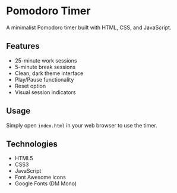 # Pomodoro Timer

A minimalist Pomodoro timer built with HTML, CSS, and JavaScript.

## Features

- 25-minute work sessions
- 5-minute break sessions
- Clean, dark theme interface
- Play/Pause functionality
- Reset option
- Visual session indicators

## Usage

Simply open `index.html` in your web browser to use the timer.

## Technologies

- HTML5
- CSS3
- JavaScript
- Font Awesome icons
- Google Fonts (DM Mono) 